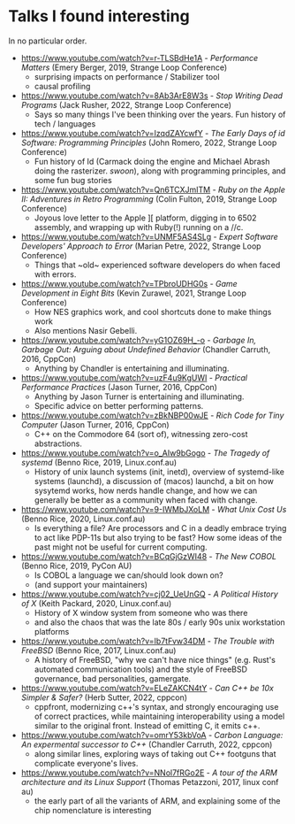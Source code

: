 # Talks I found interesting

In no particular order.

* https://www.youtube.com/watch?v=r-TLSBdHe1A - _Performance Matters_ (Emery Berger, 2019, Strange Loop Conference)
    - surprising impacts on performance / Stabilizer tool
    - causal profiling
* https://www.youtube.com/watch?v=8Ab3ArE8W3s - _Stop Writing Dead Programs_ (Jack Rusher, 2022, Strange Loop Conference)
    - Says so many things I've been thinking over the years.  Fun history of tech / languages
* https://www.youtube.com/watch?v=IzqdZAYcwfY - _The Early Days of id Software: Programming Principles_ (John Romero, 2022, Strange Loop Conference)
    - Fun history of Id (Carmack doing the engine and Michael Abrash doing the rasterizer. _swoon_), along with programming principles, and some fun bug stories
* https://www.youtube.com/watch?v=Qn6TCXJmITM - _Ruby on the Apple II: Adventures in Retro Programming_ (Colin Fulton, 2019, Strange Loop Conference)
    - Joyous love letter to the Apple ][ platform, digging in to 6502 assembly, and wrapping up with Ruby(!) running on a //c.
* https://www.youtube.com/watch?v=UNMF5AS4SLg - _Expert Software Developers' Approach to Error_ (Marian Petre, 2022, Strange Loop Conference)
    - Things that ~old~ experienced software developers do when faced with errors.
* https://www.youtube.com/watch?v=TPbroUDHG0s - _Game Development in Eight Bits_ (Kevin Zurawel, 2021, Strange Loop Conference)
    - How NES graphics work, and cool shortcuts done to make things work
    - Also mentions Nasir Gebelli.
* https://www.youtube.com/watch?v=yG1OZ69H_-o - _Garbage In, Garbage Out: Arguing about Undefined Behavior_ (Chandler Carruth, 2016, CppCon)
    - Anything by Chandler is entertaining and illuminating.
* https://www.youtube.com/watch?v=uzF4u9KgUWI - _Practical Performance Practices_ (Jason Turner, 2016, CppCon)
    - Anything by Jason Turner is entertaining and illuminating.
    - Specific advice on better performing patterns.
* https://www.youtube.com/watch?v=zBkNBP00wJE - _Rich Code for Tiny Computer_ (Jason Turner, 2016, CppCon)
    - C++ on the Commodore 64 (sort of), witnessing zero-cost abstractions.
* https://www.youtube.com/watch?v=o_AIw9bGogo - _The Tragedy of systemd_ (Benno Rice, 2019, Linux.conf.au)
    - History of unix launch systems (init, inetd), overview of systemd-like systems (launchd), a discussion of (macos) launchd, a bit on how sysytemd works, how nerds handle change, and how we can generally be better as a community when faced with change.
* https://www.youtube.com/watch?v=9-IWMbJXoLM - _What Unix Cost Us_ (Benno Rice, 2020, Linux.conf.au)
    - Is everything a file?  Are processors and C in a deadly embrace trying to act like PDP-11s but also trying to be fast?  How some ideas of the past might not be useful for current computing.
* https://www.youtube.com/watch?v=BCqGjGzWI48 - _The New COBOL_ (Benno Rice, 2019, PyCon AU)
    - Is COBOL a language we can/should look down on?
    - (and support your maintainers)
* https://www.youtube.com/watch?v=cj02_UeUnGQ - _A Political History of X_ (Keith Packard, 2020, Linux.conf.au)
    - History of X window system from someone who was there
    - and also the chaos that was the late 80s / early 90s unix workstation platforms
* https://www.youtube.com/watch?v=Ib7tFvw34DM - _The Trouble with FreeBSD_ (Benno Rice, 2017, Linux.conf.au)
    - A history of FreeBSD, "why we can't have nice things" (e.g. Rust's automated communication tools) and the style of FreeBSD governance, bad personalities, gamergate.
* https://www.youtube.com/watch?v=ELeZAKCN4tY - _Can C++ be 10x Simpler & Safer?_ (Herb Sutter, 2022, cppcon)
    - cppfront, modernizing c++'s syntax, and strongly encouraging use of
      correct practices, while maintaining interoperability using a model
      similar to the original front. Instead of emitting C, it emits c++.
* https://www.youtube.com/watch?v=omrY53kbVoA - _Carbon Language: An expermental successor to C++_ (Chandler Carruth, 2022, cppcon)
    - along similar lines, exploring ways of taking out C++ footguns that 
      complicate everyone's lives.
* https://www.youtube.com/watch?v=NNol7fRGo2E - _A tour of the ARM architecture and its Linux Support_ (Thomas Petazzoni, 2017, linux conf au)
    - the early part of all the variants of ARM, and explaining some of the chip nomenclature is interesting

